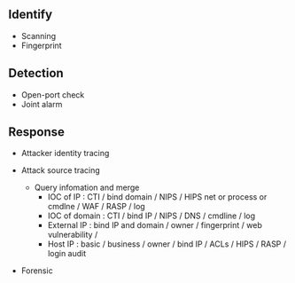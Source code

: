 ## Identify
- Scanning 
- Fingerprint

## Detection
- Open-port check
- Joint alarm

## Response
- Attacker identity tracing
 

- Attack source tracing
  - Query infomation and merge 
    - IOC of IP : CTI / bind domain / NIPS / HIPS net or process or cmdlne / WAF / RASP / log 
    - IOC of domain : CTI / bind IP / NIPS / DNS / cmdline / log
    - External IP : bind IP and domain / owner / fingerprint / web vulnerability / 
    - Host IP : basic / business / owner / bind IP / ACLs / HIPS / RASP / login audit
- Forensic
 
